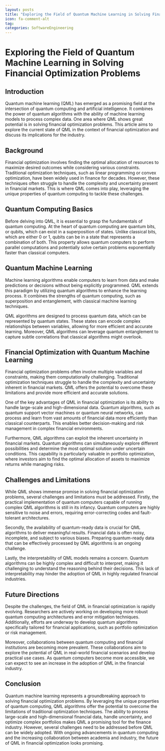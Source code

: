 ```yaml
---
layout: posts
title: "Exploring the Field of Quantum Machine Learning in Solving Financial Optimization Problems"
icon: fa-comment-alt
tag:      
categories: SoftwareEngineering
---
```



# Exploring the Field of Quantum Machine Learning in Solving Financial Optimization Problems

## Introduction

Quantum machine learning (QML) has emerged as a promising field at the intersection of quantum computing and artificial intelligence. It combines the power of quantum algorithms with the ability of machine learning models to process complex data. One area where QML shows great potential is in solving financial optimization problems. This article aims to explore the current state of QML in the context of financial optimization and discuss its implications for the industry.

## Background

Financial optimization involves finding the optimal allocation of resources to maximize desired outcomes while considering various constraints. Traditional optimization techniques, such as linear programming or convex optimization, have been widely used in finance for decades. However, these techniques often struggle to handle the complexity and uncertainty present in financial markets. This is where QML comes into play, leveraging the unique properties of quantum computing to tackle these challenges.

## Quantum Computing Basics

Before delving into QML, it is essential to grasp the fundamentals of quantum computing. At the heart of quantum computing are quantum bits, or qubits, which can exist in a superposition of states. Unlike classical bits, which are either 0 or 1, qubits can be in a state that represents a combination of both. This property allows quantum computers to perform parallel computations and potentially solve certain problems exponentially faster than classical computers.

## Quantum Machine Learning

Machine learning algorithms enable computers to learn from data and make predictions or decisions without being explicitly programmed. QML extends this paradigm by utilizing quantum algorithms to enhance the learning process. It combines the strengths of quantum computing, such as superposition and entanglement, with classical machine learning techniques.

QML algorithms are designed to process quantum data, which can be represented by quantum states. These states can encode complex relationships between variables, allowing for more efficient and accurate learning. Moreover, QML algorithms can leverage quantum entanglement to capture subtle correlations that classical algorithms might overlook.

## Financial Optimization with Quantum Machine Learning

Financial optimization problems often involve multiple variables and constraints, making them computationally challenging. Traditional optimization techniques struggle to handle the complexity and uncertainty inherent in financial markets. QML offers the potential to overcome these limitations and provide more efficient and accurate solutions.

One of the key advantages of QML in financial optimization is its ability to handle large-scale and high-dimensional data. Quantum algorithms, such as quantum support vector machines or quantum neural networks, can process and learn from vast amounts of financial data more efficiently than classical counterparts. This enables better decision-making and risk management in complex financial environments.

Furthermore, QML algorithms can exploit the inherent uncertainty in financial markets. Quantum algorithms can simultaneously explore different possibilities and determine the most optimal solution under uncertain conditions. This capability is particularly valuable in portfolio optimization, where investors aim to find the optimal allocation of assets to maximize returns while managing risks.

## Challenges and Limitations

While QML shows immense promise in solving financial optimization problems, several challenges and limitations must be addressed. Firstly, the practical implementation of quantum computers capable of running complex QML algorithms is still in its infancy. Quantum computers are highly sensitive to noise and errors, requiring error-correcting codes and fault-tolerant architectures.

Secondly, the availability of quantum-ready data is crucial for QML algorithms to deliver meaningful results. Financial data is often noisy, incomplete, and subject to various biases. Preparing quantum-ready data that can be effectively processed by QML algorithms is an ongoing challenge.

Lastly, the interpretability of QML models remains a concern. Quantum algorithms can be highly complex and difficult to interpret, making it challenging to understand the reasoning behind their decisions. This lack of interpretability may hinder the adoption of QML in highly regulated financial industries.

## Future Directions

Despite the challenges, the field of QML in financial optimization is rapidly evolving. Researchers are actively working on developing more robust quantum computing architectures and error mitigation techniques. Additionally, efforts are underway to develop quantum algorithms specifically tailored for financial applications, such as portfolio optimization or risk management.

Moreover, collaborations between quantum computing and financial institutions are becoming more prevalent. These collaborations aim to explore the potential of QML in real-world financial scenarios and develop practical use cases. As quantum computers become more accessible, we can expect to see an increase in the adoption of QML in the financial industry.

## Conclusion

Quantum machine learning represents a groundbreaking approach to solving financial optimization problems. By leveraging the unique properties of quantum computing, QML algorithms offer the potential to overcome the limitations of traditional optimization techniques. The ability to process large-scale and high-dimensional financial data, handle uncertainty, and optimize complex portfolios makes QML a promising tool for the finance industry. However, several challenges need to be addressed before QML can be widely adopted. With ongoing advancements in quantum computing and the increasing collaboration between academia and industry, the future of QML in financial optimization looks promising.